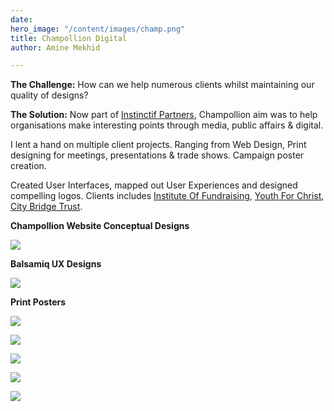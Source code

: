 ```yaml
---
date: 
hero_image: "/content/images/champ.png"
title: Champollion Digital
author: Amine Mekhid

---
```

**The Challenge:** How can we help numerous clients whilst maintaining our quality of designs?

**The Solution:** Now part of [Instinctif Partners](https://instinctif.com/global/), Champollion aim was to help organisations make interesting points through media, public affairs & digital. 

I lent a hand on multiple client projects. Ranging from Web Design, Print designing for meetings, presentations & trade shows. Campaign poster creation. 

Created User Interfaces, mapped out User Experiences and designed compelling logos. Clients includes [Institute Of Fundraising](https://ciof.org.uk/), [Youth For Christ](https://resources.yfc.co.uk/?gclid=Cj0KCQiAhs79BRD0ARIsAC6XpaX0NhL0CTTivVtji0VnYv5W1m3HvmbMHo1k5kQHBi083nZP4W4M3U0aAsrXEALw_wcB), [City Bridge Trust](https://www.citybridgetrust.org.uk/).

**Champollion Website Conceptual Designs**

![](/content/images/champ_ux1.JPG)

**Balsamiq UX Designs**

![](/content/images/champollion-home.png)

**Print Posters**

![](/content/images/1-iof_printposter1.png)

![](/content/images/2-iof_printposter1.png)

![](/content/images/3-iof_printposter1.png)

![](/content/images/4-iof_printposter1.png)

![](/content/images/winner-iof_printposter.png)